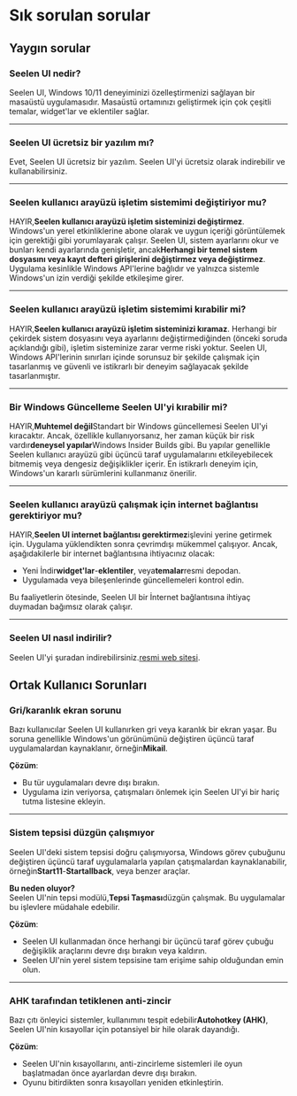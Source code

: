 # **Sık sorulan sorular**

## **Yaygın sorular**

### **Seelen UI nedir?**

Seelen UI, Windows 10/11 deneyiminizi özelleştirmenizi sağlayan bir masaüstü uygulamasıdır. Masaüstü ortamınızı geliştirmek için çok çeşitli temalar, widget'lar ve eklentiler sağlar.

***

### **Seelen UI ücretsiz bir yazılım mı?**

Evet, Seelen UI ücretsiz bir yazılım. Seelen UI'yi ücretsiz olarak indirebilir ve kullanabilirsiniz.

***

### **Seelen kullanıcı arayüzü işletim sistemimi değiştiriyor mu?**

HAYIR,**Seelen kullanıcı arayüzü işletim sisteminizi değiştirmez**. Windows'un yerel etkinliklerine abone olarak ve uygun içeriği görüntülemek için gerektiği gibi yorumlayarak çalışır. Seelen UI, sistem ayarlarını okur ve bunları kendi ayarlarında genişletir, ancak**Herhangi bir temel sistem dosyasını veya kayıt defteri girişlerini değiştirmez veya değiştirmez**. Uygulama kesinlikle Windows API'lerine bağlıdır ve yalnızca sistemle Windows'un izin verdiği şekilde etkileşime girer.

***

### **Seelen kullanıcı arayüzü işletim sistemimi kırabilir mi?**

HAYIR,**Seelen kullanıcı arayüzü işletim sisteminizi kıramaz**. Herhangi bir çekirdek sistem dosyasını veya ayarlarını değiştirmediğinden (önceki soruda açıklandığı gibi), işletim sisteminize zarar verme riski yoktur. Seelen UI, Windows API'lerinin sınırları içinde sorunsuz bir şekilde çalışmak için tasarlanmış ve güvenli ve istikrarlı bir deneyim sağlayacak şekilde tasarlanmıştır.

***

### **Bir Windows Güncelleme Seelen UI'yi kırabilir mi?**

HAYIR,**Muhtemel değil**Standart bir Windows güncellemesi Seelen UI'yi kıracaktır. Ancak, özellikle kullanıyorsanız, her zaman küçük bir risk vardır**deneysel yapılar**Windows Insider Builds gibi. Bu yapılar genellikle Seelen kullanıcı arayüzü gibi üçüncü taraf uygulamalarını etkileyebilecek bitmemiş veya dengesiz değişiklikler içerir. En istikrarlı deneyim için, Windows'un kararlı sürümlerini kullanmanız önerilir.

***

### **Seelen kullanıcı arayüzü çalışmak için internet bağlantısı gerektiriyor mu?**

HAYIR,**Seelen UI internet bağlantısı gerektirmez**işlevini yerine getirmek için. Uygulama yüklendikten sonra çevrimdışı mükemmel çalışıyor. Ancak, aşağıdakilerle bir internet bağlantısına ihtiyacınız olacak:

* Yeni İndir**widget'lar**-**eklentiler**, veya**temalar**resmi depodan.
* Uygulamada veya bileşenlerinde güncellemeleri kontrol edin.

Bu faaliyetlerin ötesinde, Seelen UI bir İnternet bağlantısına ihtiyaç duymadan bağımsız olarak çalışır.

***

### **Seelen UI nasıl indirilir?**

Seelen UI'yi şuradan indirebilirsiniz.[resmi web sitesi](https://seelen.io).

## **Ortak Kullanıcı Sorunları**

### **Gri/karanlık ekran sorunu**

Bazı kullanıcılar Seelen UI kullanırken gri veya karanlık bir ekran yaşar. Bu soruna genellikle Windows'un görünümünü değiştiren üçüncü taraf uygulamalardan kaynaklanır, örneğin**Mikail**.

**Çözüm**:

* Bu tür uygulamaları devre dışı bırakın.
* Uygulama izin veriyorsa, çatışmaları önlemek için Seelen UI'yi bir hariç tutma listesine ekleyin.

***

### **Sistem tepsisi düzgün çalışmıyor**

Seelen UI'deki sistem tepsisi doğru çalışmıyorsa, Windows görev çubuğunu değiştiren üçüncü taraf uygulamalarla yapılan çatışmalardan kaynaklanabilir, örneğin**Start11**-**Startallback**, veya benzer araçlar.

**Bu neden oluyor?**\
Seelen UI'nin tepsi modülü,**Tepsi Taşması**düzgün çalışmak. Bu uygulamalar bu işlevlere müdahale edebilir.

**Çözüm**:

* Seelen UI kullanmadan önce herhangi bir üçüncü taraf görev çubuğu değişiklik araçlarını devre dışı bırakın veya kaldırın.
* Seelen UI'nin yerel sistem tepsisine tam erişime sahip olduğundan emin olun.

***

### **AHK tarafından tetiklenen anti-zincir**

Bazı çıtı önleyici sistemler, kullanımını tespit edebilir**Autohotkey (AHK)**, Seelen UI'nin kısayollar için potansiyel bir hile olarak dayandığı.

**Çözüm**:

* Seelen UI'nin kısayollarını, anti-zincirleme sistemleri ile oyun başlatmadan önce ayarlardan devre dışı bırakın.
* Oyunu bitirdikten sonra kısayolları yeniden etkinleştirin.
